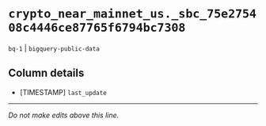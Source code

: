 # `crypto_near_mainnet_us._sbc_75e275408c4446ce87765f6794bc7308`
`bq-1` | `bigquery-public-data`

## Column details
* [TIMESTAMP] `last_update`

-------------------------------------------------------------------------------
*Do not make edits above this line.*
